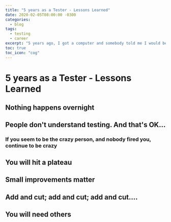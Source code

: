 ```yaml
---
title: "5 years as a Tester - Lessons Learned"
date: 2020-02-05T08:00:00 -0300
categories:
  - blog
tags:
  - testing
  - career
excerpt: "5 years ago, I got a computer and somebody told me I would be a tester. I said OK..."
toc: true
toc_icon: "cog"
---
```


# 5 years as a Tester - Lessons Learned

## Nothing happens overnight

## People don't understand testing. And that's OK...

### If you seem to be the crazy person, and nobody fired you, continue to be crazy

## You will hit a plateau

## Small improvements matter

## Add and cut; add and cut; add and cut....

## You will need others
